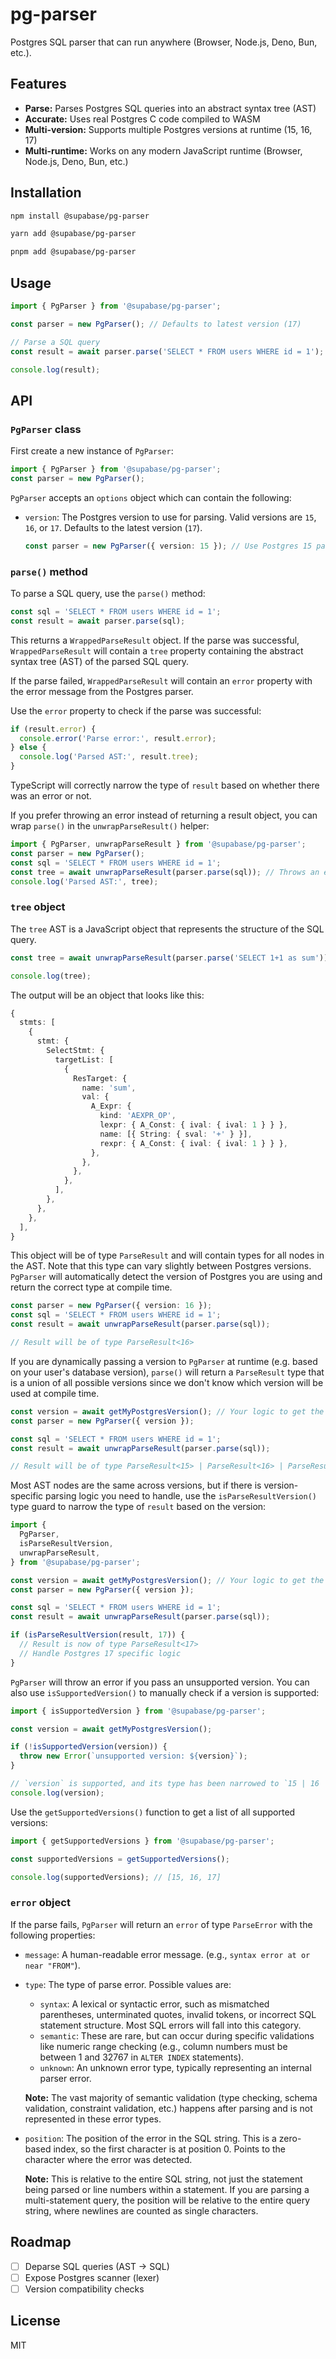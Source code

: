# pg-parser

Postgres SQL parser that can run anywhere (Browser, Node.js, Deno, Bun, etc.).

## Features

- **Parse:** Parses Postgres SQL queries into an abstract syntax tree (AST)
- **Accurate:** Uses real Postgres C code compiled to WASM
- **Multi-version:** Supports multiple Postgres versions at runtime (15, 16, 17)
- **Multi-runtime:** Works on any modern JavaScript runtime (Browser, Node.js, Deno, Bun, etc.)

## Installation

```bash
npm install @supabase/pg-parser
```

```bash
yarn add @supabase/pg-parser
```

```bash
pnpm add @supabase/pg-parser
```

## Usage

```typescript
import { PgParser } from '@supabase/pg-parser';

const parser = new PgParser(); // Defaults to latest version (17)

// Parse a SQL query
const result = await parser.parse('SELECT * FROM users WHERE id = 1');

console.log(result);
```

## API

### `PgParser` class

First create a new instance of `PgParser`:

```typescript
import { PgParser } from '@supabase/pg-parser';
const parser = new PgParser();
```

`PgParser` accepts an `options` object which can contain the following:

- `version`: The Postgres version to use for parsing. Valid versions are `15`, `16`, or `17`. Defaults to the latest version (`17`).

  ```typescript
  const parser = new PgParser({ version: 15 }); // Use Postgres 15 parser
  ```

### `parse()` method

To parse a SQL query, use the `parse()` method:

```typescript
const sql = 'SELECT * FROM users WHERE id = 1';
const result = await parser.parse(sql);
```

This returns a `WrappedParseResult` object. If the parse was successful, `WrappedParseResult` will contain a `tree` property containing the abstract syntax tree (AST) of the parsed SQL query.

If the parse failed, `WrappedParseResult` will contain an `error` property with the error message from the Postgres parser.

Use the `error` property to check if the parse was successful:

```typescript
if (result.error) {
  console.error('Parse error:', result.error);
} else {
  console.log('Parsed AST:', result.tree);
}
```

TypeScript will correctly narrow the type of `result` based on whether there was an error or not.

If you prefer throwing an error instead of returning a result object, you can wrap `parse()` in the `unwrapParseResult()` helper:

```typescript
import { PgParser, unwrapParseResult } from '@supabase/pg-parser';
const parser = new PgParser();
const sql = 'SELECT * FROM users WHERE id = 1';
const tree = await unwrapParseResult(parser.parse(sql)); // Throws an error if the parse failed
console.log('Parsed AST:', tree);
```

### `tree` object

The `tree` AST is a JavaScript object that represents the structure of the SQL query.

```typescript
const tree = await unwrapParseResult(parser.parse('SELECT 1+1 as sum'));

console.log(tree);
```

The output will be an object that looks like this:

```typescript
{
  stmts: [
    {
      stmt: {
        SelectStmt: {
          targetList: [
            {
              ResTarget: {
                name: 'sum',
                val: {
                  A_Expr: {
                    kind: 'AEXPR_OP',
                    lexpr: { A_Const: { ival: { ival: 1 } } },
                    name: [{ String: { sval: '+' } }],
                    rexpr: { A_Const: { ival: { ival: 1 } } },
                  },
                },
              },
            },
          ],
        },
      },
    },
  ],
}
```

This object will be of type `ParseResult` and will contain types for all nodes in the AST. Note that this type can vary slightly between Postgres versions. `PgParser` will automatically detect the version of Postgres you are using and return the correct type at compile time.

```typescript
const parser = new PgParser({ version: 16 });
const sql = 'SELECT * FROM users WHERE id = 1';
const result = await unwrapParseResult(parser.parse(sql));

// Result will be of type ParseResult<16>
```

If you are dynamically passing a version to `PgParser` at runtime (e.g. based on your user's database version), `parse()` will return a `ParseResult` type that is a union of all possible versions since we don't know which version will be used at compile time.

```typescript
const version = await getMyPostgresVersion(); // Your logic to get the version
const parser = new PgParser({ version });

const sql = 'SELECT * FROM users WHERE id = 1';
const result = await unwrapParseResult(parser.parse(sql));

// Result will be of type ParseResult<15> | ParseResult<16> | ParseResult<17>
```

Most AST nodes are the same across versions, but if there is version-specific parsing logic you need to handle, use the `isParseResultVersion()` type guard to narrow the type of `result` based on the version:

```typescript
import {
  PgParser,
  isParseResultVersion,
  unwrapParseResult,
} from '@supabase/pg-parser';

const version = await getMyPostgresVersion(); // Your logic to get the version
const parser = new PgParser({ version });

const sql = 'SELECT * FROM users WHERE id = 1';
const result = await unwrapParseResult(parser.parse(sql));

if (isParseResultVersion(result, 17)) {
  // Result is now of type ParseResult<17>
  // Handle Postgres 17 specific logic
}
```

`PgParser` will throw an error if you pass an unsupported version. You can also use `isSupportedVersion()` to manually check if a version is supported:

```typescript
import { isSupportedVersion } from '@supabase/pg-parser';

const version = await getMyPostgresVersion();

if (!isSupportedVersion(version)) {
  throw new Error(`unsupported version: ${version}`);
}

// `version` is supported, and its type has been narrowed to `15 | 16 | 17`
console.log(version);
```

Use the `getSupportedVersions()` function to get a list of all supported versions:

```typescript
import { getSupportedVersions } from '@supabase/pg-parser';

const supportedVersions = getSupportedVersions();

console.log(supportedVersions); // [15, 16, 17]
```

### `error` object

If the parse fails, `PgParser` will return an `error` of type `ParseError` with the following properties:

- `message`: A human-readable error message. (e.g., `syntax error at or near "FROM"`).

- `type`: The type of parse error. Possible values are:

  - `syntax`: A lexical or syntactic error, such as mismatched parentheses,
    unterminated quotes, invalid tokens, or incorrect SQL statement structure.
    Most SQL errors will fall into this category.
  - `semantic`: These are rare, but can occur during specific validations like
    numeric range checking (e.g., column numbers must be between 1 and 32767
    in `ALTER INDEX` statements).
  - `unknown`: An unknown error type, typically representing an internal parser error.

  **Note:** The vast majority of semantic validation (type checking, schema validation,
  constraint validation, etc.) happens after parsing and is not represented in these error types.

- `position`: The position of the error in the SQL string. This is a zero-based index, so the first character is at position 0. Points to the character where the error was detected.

  **Note:** This is relative to the entire SQL string, not just the statement being parsed or line numbers within a statement. If you are parsing a multi-statement query, the position will be relative to the entire query string, where newlines are counted as single characters.

## Roadmap

- [ ] Deparse SQL queries (AST -> SQL)
- [ ] Expose Postgres scanner (lexer)
- [ ] Version compatibility checks

## License

MIT
